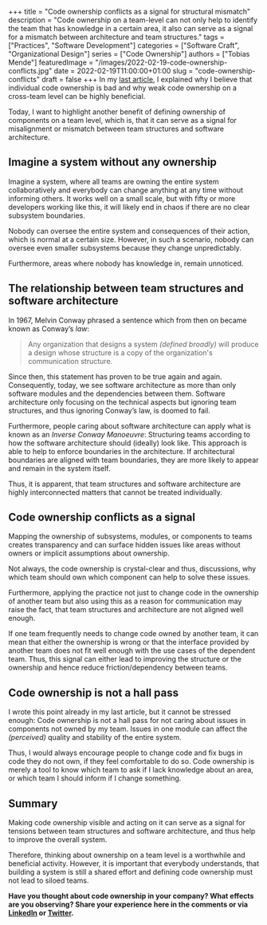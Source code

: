 +++ 
title = "Code ownership conflicts as a signal for structural mismatch"
description = "Code ownership on a team-level can not only help to identify the team that has knowledge in a certain area, it also can serve as a signal for a mismatch between architecture and team structures."
tags = ["Practices", "Software Development"]
categories = ["Software Craft", "Organizational Design"]
series = ["Code Ownership"]
authors = ["Tobias Mende"]
featuredImage = "/images/2022-02-19-code-ownership-conflicts.jpg"
date = 2022-02-19T11:00:00+01:00
slug = "code-ownership-conflicts"
draft = false
+++
In my [last article](/blog/code-ownership/ "Code Ownership: Keeping the balance between structure and agility"), I explained why I believe that individual code ownership is bad and why weak code ownership on a cross-team level can be highly beneficial.

Today, I want to highlight another benefit of defining ownership of components on a team level, which is, that it can serve as a signal for misalignment or mismatch between team structures and software architecture.

## Imagine a system without any ownership
Imagine a system, where all teams are owning the entire system collaboratively and everybody can change anything at any time without informing others. It works well on a small scale, but with fifty or more developers working like this, it will likely end in chaos if there are no clear subsystem boundaries.

Nobody can oversee the entire system and consequences of their action, which is normal at a certain size. However, in such a scenario, nobody can oversee even smaller subsystems because they change unpredictably.

Furthermore, areas where nobody has knowledge in, remain unnoticed. 

## The relationship between team structures and software architecture
In 1967, Melvin Conway phrased a sentence which from then on became known as Conway’s *law*:

> Any organization that designs a system *(defined broadly)* will produce a design whose structure is a copy of the organization's communication structure.

Since then, this statement has proven to be true again and again. Consequently, today, we see software architecture as more than only software modules and the dependencies between them. Software architecture only focusing on the technical aspects but ignoring team structures, and thus ignoring Conway’s law, is doomed to fail.

Furthermore, people caring about software architecture can apply what is known as an *Inverse Conway Manoeuvre*: Structuring teams according to how the software architecture should (ideally) look like. This approach is able to help to enforce boundaries in the architecture. If architectural boundaries are aligned with team boundaries, they are more likely to appear and remain in the system itself.

Thus, it is apparent, that team structures and software architecture are highly interconnected matters that cannot be treated individually.

## Code ownership conflicts as a signal
Mapping the ownership of subsystems, modules, or components to teams creates transparency and can surface hidden issues like areas without owners or implicit assumptions about ownership.

Not always, the code ownership is crystal-clear and thus, discussions, why which team should own which component can help to solve these issues.

Furthermore, applying the practice not just to change code in the ownership of another team but also using this as a reason for communication may raise the fact, that team structures and architecture are not aligned well enough.

If one team frequently needs to change code owned by another team, it can mean that either the ownership is wrong or that the interface provided by another team does not fit well enough with the use cases of the dependent team. Thus, this signal can either lead to improving the structure or the ownership and hence reduce friction/dependency between teams.

## Code ownership is not a hall pass
I wrote this point already in my last article, but it cannot be stressed enough: Code ownership is not a hall pass for not caring about issues in components not owned by my team. Issues in one module can affect the *(perceived)* quality and stability of the entire system.

Thus, I would always encourage people to change code and fix bugs in code they do not own, if they feel comfortable to do so. Code ownership is merely a tool to know which team to ask if I lack knowledge about an area, or which team I should inform if I change something.

## Summary
Making code ownership visible and acting on it can serve as a signal for tensions between team structures and software architecture, and thus help to improve the overall system.

Therefore, thinking about ownership on a team level is a worthwhile and beneficial activity. However, it is important that everybody understands, that building a system is still a shared effort and defining code ownership must not lead to siloed teams.

**Have you thought about code ownership in your company? What effects are you observing? Share your experience here in the comments or via [LinkedIn](https://www.linkedin.com/in/tobiasmende/) or [Twitter](https://twitter.com/Tobias_Mende).**